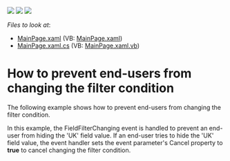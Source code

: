 <!-- default badges list -->
![](https://img.shields.io/endpoint?url=https://codecentral.devexpress.com/api/v1/VersionRange/128578243/11.2.5%2B)
[![](https://img.shields.io/badge/Open_in_DevExpress_Support_Center-FF7200?style=flat-square&logo=DevExpress&logoColor=white)](https://supportcenter.devexpress.com/ticket/details/E3847)
[![](https://img.shields.io/badge/📖_How_to_use_DevExpress_Examples-e9f6fc?style=flat-square)](https://docs.devexpress.com/GeneralInformation/403183)
<!-- default badges end -->
<!-- default file list -->
*Files to look at*:

* [MainPage.xaml](./CS/DXPivotGrid_CancelFilterChanging/MainPage.xaml) (VB: [MainPage.xaml](./VB/DXPivotGrid_CancelFilterChanging/MainPage.xaml))
* [MainPage.xaml.cs](./CS/DXPivotGrid_CancelFilterChanging/MainPage.xaml.cs) (VB: [MainPage.xaml.vb](./VB/DXPivotGrid_CancelFilterChanging/MainPage.xaml.vb))
<!-- default file list end -->
# How to prevent end-users from changing the filter condition


<p>The following example shows how to prevent end-users from changing the filter condition.</p><p>In this example, the FieldFilterChanging event is handled to prevent an end-user from hiding the 'UK' field value. If an end-user tries to hide the 'UK' field value, the event handler sets the event parameter's Cancel property to <strong>true</strong> to cancel changing the filter condition.</p><br />


<br/>


